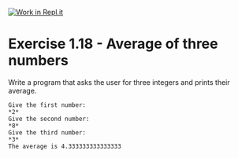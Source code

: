 [![Work in Repl.it](https://classroom.github.com/assets/work-in-replit-14baed9a392b3a25080506f3b7b6d57f295ec2978f6f33ec97e36a161684cbe9.svg)](https://classroom.github.com/online_ide?assignment_repo_id=5475639&assignment_repo_type=AssignmentRepo)
# Exercise 1.18 - Average of three numbers

Write a program that asks the user for three integers and prints their average.

```plaintext
Give the first number:
*2*
Give the second number:
*8*
Give the third number:
*3*
The average is 4.333333333333333
```
